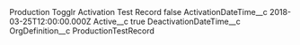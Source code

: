 <?xml version="1.0" encoding="UTF-8"?>
<CustomMetadata xmlns="http://soap.sforce.com/2006/04/metadata" xmlns:xsi="http://www.w3.org/2001/XMLSchema-instance" xmlns:xsd="http://www.w3.org/2001/XMLSchema">
    <label>Production Togglr Activation Test Record</label>
    <protected>false</protected>
    <values>
        <field>ActivationDateTime__c</field>
        <value xsi:type="xsd:dateTime">2018-03-25T12:00:00.000Z</value>
    </values>
    <values>
        <field>Active__c</field>
        <value xsi:type="xsd:boolean">true</value>
    </values>
    <values>
        <field>DeactivationDateTime__c</field>
        <value xsi:nil="true"/>
    </values>
    <values>
        <field>OrgDefinition__c</field>
        <value xsi:type="xsd:string">ProductionTestRecord</value>
    </values>
</CustomMetadata>
